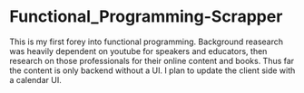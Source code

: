 # Functional_Programming-Scrapper

This is my first forey into functional programming. Background reasearch was heavily dependent on youtube for speakers and educators, then research on those professionals for their online content and books. Thus far the content is only backend without a UI. I plan to update the client side with a calendar UI. 

